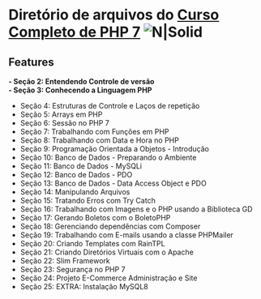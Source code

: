 # Diretório de arquivos do [Curso Completo de PHP 7](https://www.udemy.com/course/curso-php-7-online/)  ![N|Solid](https://i2.wp.com/agenciawoobrasil.com.br/wp-content/uploads/2019/05/cursos-free-na-udemy.png)

## Features
**- Seção 2: Entendendo Controle de versão**  
**- Seção 3: Conhecendo a Linguagem PHP**  
- Seção 4: Estruturas de Controle e Laços de repetição  
- Seção 5: Arrays em PHP
- Seção 6: Sessão no PHP 7
- Seção 7: Trabalhando com Funções em PHP
- Seção 8: Trabalhando com Data e Hora no PHP
- Seção 9: Programação Orientada a Objetos - Introdução
- Seção 10: Banco de Dados - Preparando o Ambiente
- Seção 11: Banco de Dados - MySQLi
- Seção 12: Banco de Dados - PDO
- Seção 13: Banco de Dados - Data Access Object e PDO
- Seção 14: Manipulando Arquivos
- Seção 15: Tratando Erros com Try Catch
- Seção 16: Trabalhando com Imagens e o PHP usando a Biblioteca GD
- Seção 17: Gerando Boletos com o BoletoPHP
- Seção 18: Gerenciando dependências com Composer
- Seção 19: Trabalhando com E-mails usando a classe PHPMailer
- Seção 20: Criando Templates com RainTPL
- Seção 21: Criando Diretórios Virtuais com o Apache
- Seção 22: Slim Framework
- Seção 23: Segurança no PHP 7
- Seção 24: Projeto E-Commerce Administração e Site
- Seção 25: EXTRA: Instalação MySQL8